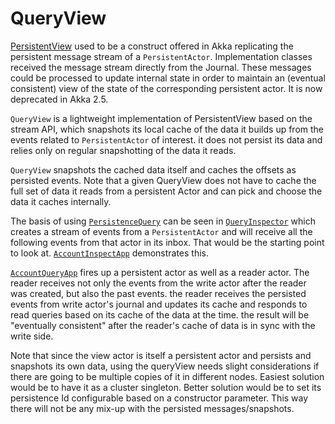 # QueryView
[PersistentView](http://doc.akka.io/japi/akka/2.4/akka/persistence/PersistentView.html) used to be a construct offered in Akka replicating the persistent message stream of a `PersistentActor`. Implementation classes received the message stream directly from the Journal. These messages could be processed to update internal state in order to maintain an (eventual consistent) view of the state of the corresponding persistent actor. It is now deprecated in Akka 2.5. 

`QueryView` is a lightweight implementation of PersistentView based on the stream API, which snapshots its local cache of the data it builds up from the events related to `PersistentActor` of interest. it does not persist its data and relies only on regular snapshotting of the data it reads. 

`QueryView` snapshots the cached data itself and caches the offsets as persisted events. Note that a given QueryView does not have to cache the full set of data it reads from a persistent Actor and can pick and choose the data it caches internally.

The basis of using [`PersistenceQuery`](http://doc.akka.io/docs/akka/2.5.3/scala/persistence-query.html) can be seen in [`QueryInspector`](https://github.com/ShahOdin/QueryView/blob/master/src/main/scala/com/shah/persistence/query/model/QueryInspector.scala) which creates a stream of events from a `PersistentActor` and will receive all the following events from that actor in its inbox. That would be the starting point to look at. [`AccountInspectApp`](https://github.com/ShahOdin/QueryView/blob/master/src/main/scala/com/shah/persistence/demo/account/AccountQueryApp.scala#L34) demonstrates this. 

[`AccountQueryApp`](https://github.com/ShahOdin/QueryView/blob/master/src/main/scala/com/shah/persistence/demo/account/AccountQueryApp.scala#L9) fires up a persistent actor as well as a reader actor. The reader receives not only the events from the write actor after the reader was created, but also the past events. the reader receives the persisted events from write actor's journal and updates its cache and responds to read queries based on its cache of the data at the time. the result will be "eventually consistent" after the reader's cache of data is in sync with the write side.

Note that since the view actor is itself a persistent actor and persists and snapshots its own data, using the queryView needs slight considerations if there are going to be multiple copies of it in different nodes. Easiest solution would be to have it as a cluster singleton. Better solution would be to set its persistence Id configurable based on a constructor parameter. This way there will not be any mix-up with the persisted messages/snapshots.
